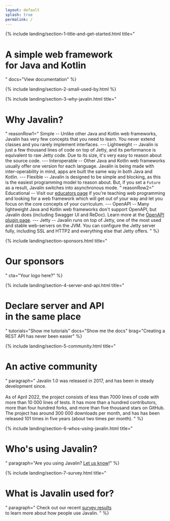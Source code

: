 ```yaml
---
layout: default
splash: true
permalink: /
---
```


<style>{% include landing.css %}</style>

{% include landing/section-1-title-and-get-started.html
    title="<h1>A simple web framework<br>for Java and Kotlin</h1>"
    docs="View documentation"
%}

{% include landing/section-2-small-used-by.html %}

{% include landing/section-3-why-javalin.html
    title="<h1>Why Javalin?</h1>"
    reasonRow1="
        Simple -- Unlike other Java and Kotlin web frameworks, Javalin has very few concepts that you need to learn.
        You never extend classes and you rarely implement interfaces.
        ---
        Lightweight -- Javalin is just a few thousand lines of code on top of Jetty, and
        its performance is equivalent to raw Jetty code. Due to its size, it's
        very easy to reason about the source code.
        ---
        Interoperable -- Other Java and Kotlin web frameworks usually offer one version for each language.
        Javalin is being made with inter-operability in mind, apps are built the same way in both Java and Kotlin.
        ---
        Flexible -- Javalin is designed to be simple and blocking, as this is the easiest programming model to reason about.
        But, if you set a <code>Future</code> as a result, Javalin switches into asynchronous mode.
    "
    reasonRow2="
        Educational -- Visit our <a href='/for-educators'>educators page</a> if you're teaching web programming
        and looking for a web framework which will get out of your way and let you focus on the
        core concepts of your curriculum.
        ---
        OpenAPI -- Many lightweight Java and Kotlin web frameworks don't support OpenAPI, but Javalin does
        (including Swagger UI and ReDoc). Learn more at the <a href='/plugins/openapi'>OpenAPI plugin page</a>.
        ---
        Jetty -- Javalin runs on top of Jetty, one of the most used and stable web-servers on the JVM.
        You can configure the Jetty server fully, including SSL and HTTP2 and everything else
        that Jetty offers.
    "
%}

{% include landing/section-sponsors.html
    title="<h1>Our sponsors</h1>"
    cta="Your logo here?"
%}

{% include landing/section-4-server-and-api.html
    title="<h1>Declare server and API<br> in the same place</h1>"
    tutorials="Show me tutorials"
    docs="Show me the docs"
    brag="Creating a REST API has never been easier"
%}

{% include landing/section-5-community.html
    title="<h1>An active community</h1>"
    paragraph="
        Javalin 1.0 was released in 2017, and has been in steady development since.<br><br>
        As of April 2022, the project consists of less than 7000 lines of code with more than 10 000 lines of tests.
        It has more than a hundred contributors, more than four hundred forks, and more than five thousand stars on GitHub.
        The project has around 300 000 downloads per month, and has has been released 101 times in five years
        (about two times per month).
    "
%}

{% include landing/section-6-whos-using-javalin.html
    title="<h1 id='whos-using-javalin'>Who's using Javalin?</h1>"
    paragraph="Are you using Javalin? <a href='https://github.com/javalin/javalin.github.io/issues/18'>Let us know</a>!"
%}

{% include landing/section-7-survey.html
    title="<h1>What is Javalin used for?</h1>"
    paragraph="
        Check out our recent <a href='/blog/javalin-user-survey-2021'>survey results</a><br>
        to learn more about how people use Javalin.
    "
%}
